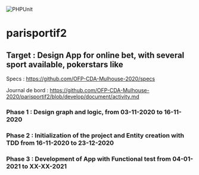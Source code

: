 

![PHPUnit](https://github.com/OFP-CDA-Mulhouse-2020/parisportif2/workflows/CI/badge.svg?branch=develop)

# parisportif2

## Target : Design App for online bet, with several sport available, pokerstars like 

Specs : https://github.com/OFP-CDA-Mulhouse-2020/specs

Journal de bord : https://github.com/OFP-CDA-Mulhouse-2020/parisportif2/blob/develop/document/activity.md

### Phase 1 : Design graph and logic, from 03-11-2020 to  16-11-2020

### Phase 2 : Initialization of the project and Entity creation with TDD from 16-11-2020 to 23-12-2020

### Phase 3 : Development of App with Functional test from 04-01-2021 to XX-XX-2021

